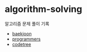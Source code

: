 # algorithm-solving

알고리즘 문제 풀이 기록
- [baekjoon](https://www.acmicpc.net)
- [programmers](https://programmers.co.kr)
- [codetree](https://www.codetree.ai/missions)
